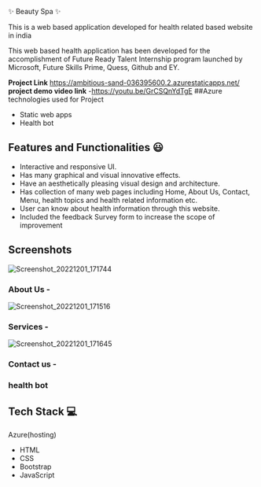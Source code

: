   ✨  Beauty Spa ✨

This is a web based application developed for health related based website in india

This web based health application has been developed for the accomplishment of Future Ready Talent Internship program launched by Microsoft, Future Skills Prime, Quess, Github and EY.


**Project Link** https://ambitious-sand-036395600.2.azurestaticapps.net/
**project demo video link** -https://youtu.be/GrCSQnYdTgE
##Azure technologies used for Project

- Static web apps
- Health bot

## Features and Functionalities 😃

- Interactive and responsive UI.
- Has many graphical and visual innovative effects.
- Have an aesthetically pleasing visual design and architecture.
- Has collection of many web pages including Home, About Us, Contact, Menu, health topics and health related information etc.
- User can know about health information through this website.
- Included the feedback Survey form to increase the scope of improvement 

## Screenshots
![Screenshot_20221201_171744](https://user-images.githubusercontent.com/116414983/205046278-60464b45-8ff9-4b2c-a502-8b726d49aa60.png)

### About Us -
![Screenshot_20221201_171516](https://user-images.githubusercontent.com/116414983/205046256-858dccce-1463-40ed-9bd3-e0830799d439.png)

### Services -
![Screenshot_20221201_171645](https://user-images.githubusercontent.com/116414983/205046077-9c853538-00f0-4070-8e28-c98c4a433ed8.png)

### Contact us -



### health bot




## Tech Stack 💻
Azure(hosting)
- HTML
- CSS
- Bootstrap
- JavaScript
